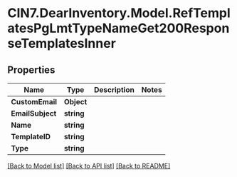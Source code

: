# CIN7.DearInventory.Model.RefTemplatesPgLmtTypeNameGet200ResponseTemplatesInner

## Properties

| Name             | Type       | Description | Notes |
| ---------------- | ---------- | ----------- | ----- |
| **CustomEmail**  | **Object** |             |
| **EmailSubject** | **string** |             |
| **Name**         | **string** |             |
| **TemplateID**   | **string** |             |
| **Type**         | **string** |             |

[[Back to Model list]](../README.md#documentation-for-models) [[Back to API list]](../README.md#documentation-for-api-endpoints) [[Back to README]](../README.md)
